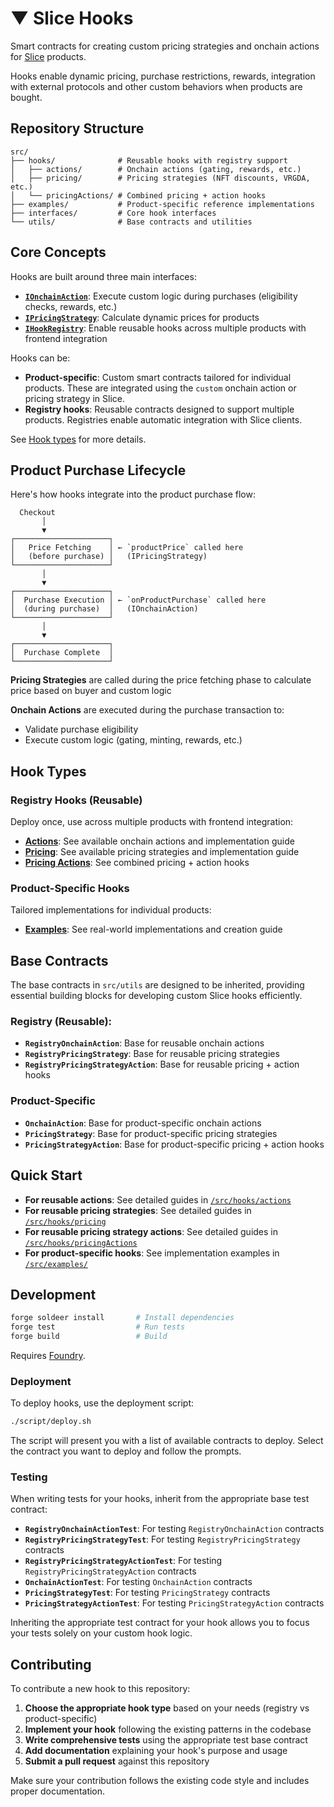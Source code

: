 # ▼ Slice Hooks

Smart contracts for creating custom pricing strategies and onchain actions for [Slice](https://slice.so) products. 

Hooks enable dynamic pricing, purchase restrictions, rewards, integration with external protocols and other custom behaviors when products are bought.

## Repository Structure

```
src/
├── hooks/              # Reusable hooks with registry support
│   ├── actions/        # Onchain actions (gating, rewards, etc.)
│   ├── pricing/        # Pricing strategies (NFT discounts, VRGDA, etc.)
│   └── pricingActions/ # Combined pricing + action hooks
├── examples/           # Product-specific reference implementations
├── interfaces/         # Core hook interfaces
└── utils/              # Base contracts and utilities
```

## Core Concepts

Hooks are built around three main interfaces:

- **[`IOnchainAction`](./src/interfaces/IOnchainAction.sol)**: Execute custom logic during purchases (eligibility checks, rewards, etc.)
- **[`IPricingStrategy`](./src/interfaces/IPricingStrategy.sol)**: Calculate dynamic prices for products
- **[`IHookRegistry`](./src/interfaces/IHookRegistry.sol)**: Enable reusable hooks across multiple products with frontend integration

Hooks can be:

- **Product-specific**: Custom smart contracts tailored for individual products. These are integrated using the `custom` onchain action or pricing strategy in Slice.
- **Registry hooks**: Reusable contracts designed to support multiple products. Registries enable automatic integration with Slice clients.

See [Hook types](#hook-types) for more details.

## Product Purchase Lifecycle

Here's how hooks integrate into the product purchase flow:

```
  Checkout
       │
       ▼
┌─────────────────────┐
│   Price Fetching    │ ← `productPrice` called here
│   (before purchase) │   (IPricingStrategy)
└─────────────────────┘
       │
       ▼
┌─────────────────────┐
│  Purchase Execution │ ← `onProductPurchase` called here
│  (during purchase)  │   (IOnchainAction)
└─────────────────────┘
       │
       ▼
┌─────────────────────┐
│  Purchase Complete  │
└─────────────────────┘
```

**Pricing Strategies** are called during the price fetching phase to calculate price based on buyer and custom logic

**Onchain Actions** are executed during the purchase transaction to:
- Validate purchase eligibility
- Execute custom logic (gating, minting, rewards, etc.)

## Hook Types

### Registry Hooks (Reusable)

Deploy once, use across multiple products with frontend integration:

- **[Actions](./src/hooks/actions/)**: See available onchain actions and implementation guide
- **[Pricing](./src/hooks/pricing/)**: See available pricing strategies and implementation guide  
- **[Pricing Actions](./src/hooks/pricingActions/)**: See combined pricing + action hooks

### Product-Specific Hooks

Tailored implementations for individual products:

- **[Examples](./src/examples/)**: See real-world implementations and creation guide

## Base Contracts

The base contracts in `src/utils` are designed to be inherited, providing essential building blocks for developing custom Slice hooks efficiently.

###  Registry (Reusable):

- **`RegistryOnchainAction`**: Base for reusable onchain actions
- **`RegistryPricingStrategy`**: Base for reusable pricing strategies  
- **`RegistryPricingStrategyAction`**: Base for reusable pricing + action hooks

### Product-Specific

- **`OnchainAction`**: Base for product-specific onchain actions
- **`PricingStrategy`**: Base for product-specific pricing strategies
- **`PricingStrategyAction`**: Base for product-specific pricing + action hooks

## Quick Start

- **For reusable actions**: See detailed guides in [`/src/hooks/actions`](./src/hooks/actions)
- **For reusable pricing strategies**: See detailed guides in [`/src/hooks/pricing`](./src/hooks/pricing)
- **For reusable pricing strategy actions**: See detailed guides in [`/src/hooks/pricingActions`](./src/hooks/pricingActions)
- **For product-specific hooks**: See implementation examples in [`/src/examples/`](./src/examples/)

## Development

```bash
forge soldeer install       # Install dependencies
forge test                  # Run tests
forge build                 # Build
```

Requires [Foundry](https://book.getfoundry.sh/getting-started/installation).

### Deployment

To deploy hooks, use the deployment script:

```bash
./script/deploy.sh
```

The script will present you with a list of available contracts to deploy. Select the contract you want to deploy and follow the prompts.

### Testing

When writing tests for your hooks, inherit from the appropriate base test contract:

- **`RegistryOnchainActionTest`**: For testing `RegistryOnchainAction` contracts
- **`RegistryPricingStrategyTest`**: For testing `RegistryPricingStrategy` contracts
- **`RegistryPricingStrategyActionTest`**: For testing `RegistryPricingStrategyAction` contracts
- **`OnchainActionTest`**: For testing `OnchainAction` contracts
- **`PricingStrategyTest`**: For testing `PricingStrategy` contracts
- **`PricingStrategyActionTest`**: For testing `PricingStrategyAction` contracts

Inheriting the appropriate test contract for your hook allows you to focus your tests solely on your custom hook logic.

## Contributing

To contribute a new hook to this repository:

1. **Choose the appropriate hook type** based on your needs (registry vs product-specific)
2. **Implement your hook** following the existing patterns in the codebase
3. **Write comprehensive tests** using the appropriate test base contract
4. **Add documentation** explaining your hook's purpose and usage
5. **Submit a pull request** against this repository

Make sure your contribution follows the existing code style and includes proper documentation.